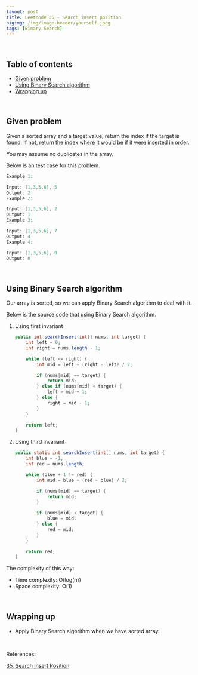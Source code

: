 ```yaml
---
layout: post
title: Leetcode 35 - Search insert position
bigimg: /img/image-header/yourself.jpeg
tags: [Binary Search]
---
```





<br>

## Table of contents
- [Given problem](#given-problem)
- [Using Binary Search algorithm](#using-binary-search-algorithm)
- [Wrapping up](#wrapping-up)


<br>

## Given problem

Given a sorted array and a target value, return the index if the target is found. If not, return the index where it would be if it were inserted in order.

You may assume no duplicates in the array.

Below is an test case for this problem.

```java
Example 1:

Input: [1,3,5,6], 5
Output: 2
Example 2:

Input: [1,3,5,6], 2
Output: 1
Example 3:

Input: [1,3,5,6], 7
Output: 4
Example 4:

Input: [1,3,5,6], 0
Output: 0
```


<br>

## Using Binary Search algorithm

Our array is sorted, so we can apply Binary Search algorithm to deal with it.

Below is the source code that using Binary Search algorithm.

1. Using first invariant

    ```java
    public int searchInsert(int[] nums, int target) {
        int left = 0;
        int right = nums.length - 1;

        while (left <= right) {
            int mid = left + (right - left) / 2;

            if (nums[mid] == target) {
                return mid;
            } else if (nums[mid] < target) {
                left = mid + 1;
            } else {
                right = mid - 1;
            }
        }

        return left;
    }
    ```

2. Using third invariant

    ```Java
    public static int searchInsert(int[] nums, int target) {
        int blue = -1;
        int red = nums.length;

        while (blue + 1 != red) {
            int mid = blue + (red - blue) / 2;

            if (nums[mid] == target) {
                return mid;
            }

            if (nums[mid] < target) {
                blue = mid;
            } else {
                red = mid;
            }
        }

        return red;
    }
    ```

The complexity of this way:
- Time complexity: O(log(n))
- Space complexity: O(1)


<br>

## Wrapping up

- Apply Binary Search algorithm when we have sorted array.


<br>

References:

[35. Search Insert Position](https://leetcode.com/problems/search-insert-position/)
